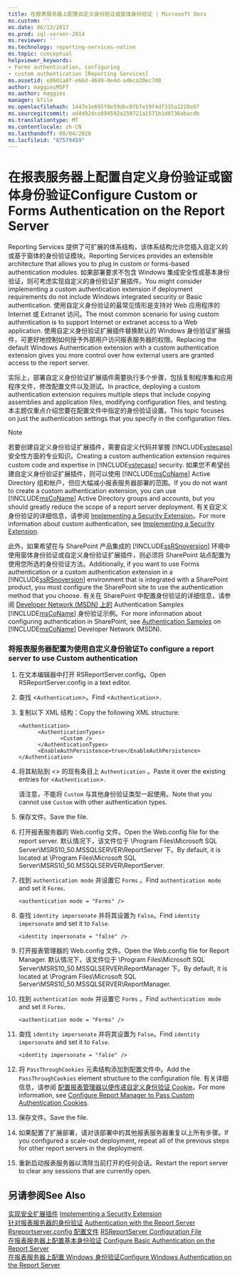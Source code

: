 ```yaml
---
title: 在报表服务器上配置自定义身份验证或窗体身份验证 | Microsoft Docs
ms.custom: ''
ms.date: 06/13/2017
ms.prod: sql-server-2014
ms.reviewer: ''
ms.technology: reporting-services-native
ms.topic: conceptual
helpviewer_keywords:
- Forms authentication, configuring
- custom authentication [Reporting Services]
ms.assetid: e8601a8f-e66d-4649-8e4d-a46ca20ec7d0
author: maggiesMSFT
ms.author: maggies
manager: kfile
ms.openlocfilehash: 1447e1e695f0e59dbc07b7e19f4df335a1220a97
ms.sourcegitcommit: ad4d92dce894592a259721a1571b1d8736abacdb
ms.translationtype: MT
ms.contentlocale: zh-CN
ms.lasthandoff: 08/04/2020
ms.locfileid: "87579459"
---
```

# <a name="configure-custom-or-forms-authentication-on-the-report-server"></a><span data-ttu-id="76234-102">在报表服务器上配置自定义身份验证或窗体身份验证</span><span class="sxs-lookup"><span data-stu-id="76234-102">Configure Custom or Forms Authentication on the Report Server</span></span>
  <span data-ttu-id="76234-103">Reporting Services 提供了可扩展的体系结构，该体系结构允许您插入自定义的或基于窗体的身份验证模块。</span><span class="sxs-lookup"><span data-stu-id="76234-103">Reporting Services provides an extensible architecture that allows you to plug in custom or forms-based authentication modules.</span></span> <span data-ttu-id="76234-104">如果部署要求不包含 Windows 集成安全性或基本身份验证，则可考虑实现自定义的身份验证扩展插件。</span><span class="sxs-lookup"><span data-stu-id="76234-104">You might consider implementing a custom authentication extension if deployment requirements do not include Windows integrated security or Basic authentication.</span></span> <span data-ttu-id="76234-105">使用自定义身份验证的最常见情形是支持对 Web 应用程序的 Internet 或 Extranet 访问。</span><span class="sxs-lookup"><span data-stu-id="76234-105">The most common scenario for using custom authentication is to support Internet or extranet access to a Web application.</span></span> <span data-ttu-id="76234-106">使用自定义身份验证扩展插件替换默认的 Windows 身份验证扩展插件，可更好地控制如何授予外部用户访问报表服务器的权限。</span><span class="sxs-lookup"><span data-stu-id="76234-106">Replacing the default Windows Authentication extension with a custom authentication extension gives you more control over how external users are granted access to the report server.</span></span>  
  
 <span data-ttu-id="76234-107">实际上，部署自定义身份验证扩展插件需要执行多个步骤，包括复制程序集和应用程序文件，修改配置文件以及测试。</span><span class="sxs-lookup"><span data-stu-id="76234-107">In practice, deploying a custom authentication extension requires multiple steps that include copying assemblies and application files, modifying configuration files, and testing.</span></span> <span data-ttu-id="76234-108">本主题仅重点介绍您要在配置文件中指定的身份验证设置。</span><span class="sxs-lookup"><span data-stu-id="76234-108">This topic focuses on just the authentication settings that you specify in the configuration files.</span></span>  
  
> [!NOTE]  
>  <span data-ttu-id="76234-109">若要创建自定义身份验证扩展插件，需要自定义代码并掌握 [!INCLUDE[vstecasp](../../includes/vstecasp-md.md)] 安全性方面的专业知识。</span><span class="sxs-lookup"><span data-stu-id="76234-109">Creating a custom authentication extension requires custom code and expertise in [!INCLUDE[vstecasp](../../includes/vstecasp-md.md)] security.</span></span> <span data-ttu-id="76234-110">如果您不希望创建自定义身份验证扩展插件，则可以使用 [!INCLUDE[msCoName](../../includes/msconame-md.md)] Active Directory 组和帐户，但应大幅减小报表服务器部署的范围。</span><span class="sxs-lookup"><span data-stu-id="76234-110">If you do not want to create a custom authentication extension, you can use [!INCLUDE[msCoName](../../includes/msconame-md.md)] Active Directory groups and accounts, but you should greatly reduce the scope of a report server deployment.</span></span> <span data-ttu-id="76234-111">有关自定义身份验证的详细信息，请参阅 [Implementing a Security Extension](../extensions/security-extension/implementing-a-security-extension.md)。</span><span class="sxs-lookup"><span data-stu-id="76234-111">For more information about custom authentication, see [Implementing a Security Extension](../extensions/security-extension/implementing-a-security-extension.md).</span></span>  
  
 <span data-ttu-id="76234-112">此外，如果希望在与 SharePoint 产品集成的 [!INCLUDE[ssRSnoversion](../../includes/ssrsnoversion-md.md)] 环境中使用窗体身份验证或自定义身份验证扩展插件，则必须将 SharePoint 站点配置为使用您所选的身份验证方法。</span><span class="sxs-lookup"><span data-stu-id="76234-112">Additionally, if you want to use Forms authentication or a custom authentication extension in a [!INCLUDE[ssRSnoversion](../../includes/ssrsnoversion-md.md)] environment that is integrated with a SharePoint product, you must configure the SharePoint site to use the authentication method that you choose.</span></span> <span data-ttu-id="76234-113">有关在 SharePoint 中配置身份验证的详细信息，请参阅 [Developer Network (MSDN) 上的](https://go.microsoft.com/fwlink/?LinkId=115575) Authentication Samples [!INCLUDE[msCoName](../../includes/msconame-md.md)] 身份验证示例。</span><span class="sxs-lookup"><span data-stu-id="76234-113">For more information about configuring authentication in SharePoint, see [Authentication Samples](https://go.microsoft.com/fwlink/?LinkId=115575) on [!INCLUDE[msCoName](../../includes/msconame-md.md)] Developer Network (MSDN).</span></span>  
  
### <a name="to-configure-a-report-server-to-use-custom-authentication"></a><span data-ttu-id="76234-114">将报表服务器配置为使用自定义身份验证</span><span class="sxs-lookup"><span data-stu-id="76234-114">To configure a report server to use Custom authentication</span></span>  
  
1.  <span data-ttu-id="76234-115">在文本编辑器中打开 RSReportServer.config。</span><span class="sxs-lookup"><span data-stu-id="76234-115">Open RSReportServer.config in a text editor.</span></span>  
  
2.  <span data-ttu-id="76234-116">查找 <`Authentication`>。</span><span class="sxs-lookup"><span data-stu-id="76234-116">Find <`Authentication`>.</span></span>  
  
3.  <span data-ttu-id="76234-117">复制以下 XML 结构：</span><span class="sxs-lookup"><span data-stu-id="76234-117">Copy the following XML structure:</span></span>  
  
    ```  
    <Authentication>  
          <AuthenticationTypes>  
                 <Custom />  
          </AuthenticationTypes>  
          <EnableAuthPersistence>true</EnableAuthPersistence>  
    </Authentication>  
    ```  
  
4.  <span data-ttu-id="76234-118">将其粘贴到 <> 的现有条目上 `Authentication` 。</span><span class="sxs-lookup"><span data-stu-id="76234-118">Paste it over the existing entries for <`Authentication`>.</span></span>  
  
     <span data-ttu-id="76234-119">请注意，不能将 `Custom` 与其他身份验证类型一起使用。</span><span class="sxs-lookup"><span data-stu-id="76234-119">Note that you cannot use `Custom` with other authentication types.</span></span>  
  
5.  <span data-ttu-id="76234-120">保存文件。</span><span class="sxs-lookup"><span data-stu-id="76234-120">Save the file.</span></span>  
  
6.  <span data-ttu-id="76234-121">打开报表服务器的 Web.config 文件。</span><span class="sxs-lookup"><span data-stu-id="76234-121">Open the Web.config file for the report server.</span></span> <span data-ttu-id="76234-122">默认情况下，该文件位于 \Program Files\Microsoft SQL Server\MSRS10_50.MSSQLSERVER\ReportServer 下。</span><span class="sxs-lookup"><span data-stu-id="76234-122">By default, it is located at \Program Files\Microsoft SQL Server\MSRS10_50.MSSQLSERVER\ReportServer.</span></span>  
  
7.  <span data-ttu-id="76234-123">找到 `authentication mode` 并设置它 `Forms` 。</span><span class="sxs-lookup"><span data-stu-id="76234-123">Find `authentication mode` and set it `Forms`.</span></span>  
  
    ```  
    <authentication mode = "Forms" />  
    ```  
  
8.  <span data-ttu-id="76234-124">查找 `identity impersonate` 并将其设置为 `False`。</span><span class="sxs-lookup"><span data-stu-id="76234-124">Find `identity impersonate` and set it to `False`.</span></span>  
  
    ```  
    <identity impersonate = "false" />  
    ```  
  
9. <span data-ttu-id="76234-125">打开报表管理器的 Web.config 文件。</span><span class="sxs-lookup"><span data-stu-id="76234-125">Open the Web.config file for Report Manager.</span></span> <span data-ttu-id="76234-126">默认情况下，该文件位于 \Program Files\Microsoft SQL Server\MSRS10_50.MSSQLSERVER\ReportManager 下。</span><span class="sxs-lookup"><span data-stu-id="76234-126">By default, it is located at \Program Files\Microsoft SQL Server\MSRS10_50.MSSQLSERVER\ReportManager.</span></span>  
  
10. <span data-ttu-id="76234-127">找到 `authentication mode` 并设置它 `Forms` 。</span><span class="sxs-lookup"><span data-stu-id="76234-127">Find `authentication mode` and set it `Forms`.</span></span>  
  
    ```  
    <authentication mode = "Forms" />  
    ```  
  
11. <span data-ttu-id="76234-128">查找 `identity impersonate` 并将其设置为 `False`。</span><span class="sxs-lookup"><span data-stu-id="76234-128">Find `identity impersonate` and set it to `False`.</span></span>  
  
    ```  
    <identity impersonate = "false" />  
    ```  
  
12. <span data-ttu-id="76234-129">将 `PassThroughCookies` 元素结构添加到配置文件中。</span><span class="sxs-lookup"><span data-stu-id="76234-129">Add the `PassThroughCookies` element structure to the configuration file.</span></span> <span data-ttu-id="76234-130">有关详细信息，请参阅 [配置报表管理器以便传递自定义身份验证 Cookie](configure-the-web-portal-to-pass-custom-authentication-cookies.md)。</span><span class="sxs-lookup"><span data-stu-id="76234-130">For more information, see [Configure Report Manager to Pass Custom Authentication Cookies](configure-the-web-portal-to-pass-custom-authentication-cookies.md).</span></span>  
  
13. <span data-ttu-id="76234-131">保存文件。</span><span class="sxs-lookup"><span data-stu-id="76234-131">Save the file.</span></span>  
  
14. <span data-ttu-id="76234-132">如果配置了扩展部署，请对该部署中的其他报表服务器重复以上所有步骤。</span><span class="sxs-lookup"><span data-stu-id="76234-132">If you configured a scale-out deployment, repeat all of the previous steps for other report servers in the deployment.</span></span>  
  
15. <span data-ttu-id="76234-133">重新启动报表服务器以清除当前打开的任何会话。</span><span class="sxs-lookup"><span data-stu-id="76234-133">Restart the report server to clear any sessions that are currently open.</span></span>  
  
## <a name="see-also"></a><span data-ttu-id="76234-134">另请参阅</span><span class="sxs-lookup"><span data-stu-id="76234-134">See Also</span></span>  
 <span data-ttu-id="76234-135">[实现安全扩展插件](../extensions/security-extension/implementing-a-security-extension.md) </span><span class="sxs-lookup"><span data-stu-id="76234-135">[Implementing a Security Extension](../extensions/security-extension/implementing-a-security-extension.md) </span></span>  
 <span data-ttu-id="76234-136">[针对报表服务器的身份验证](authentication-with-the-report-server.md) </span><span class="sxs-lookup"><span data-stu-id="76234-136">[Authentication with the Report Server](authentication-with-the-report-server.md) </span></span>  
 <span data-ttu-id="76234-137">[Rsreportserver.config 配置文件](../report-server/rsreportserver-config-configuration-file.md) </span><span class="sxs-lookup"><span data-stu-id="76234-137">[RSReportServer Configuration File](../report-server/rsreportserver-config-configuration-file.md) </span></span>  
 <span data-ttu-id="76234-138">[在报表服务器上配置基本身份验证](configure-basic-authentication-on-the-report-server.md) </span><span class="sxs-lookup"><span data-stu-id="76234-138">[Configure Basic Authentication on the Report Server](configure-basic-authentication-on-the-report-server.md) </span></span>  
 [<span data-ttu-id="76234-139">在报表服务器上配置 Windows 身份验证</span><span class="sxs-lookup"><span data-stu-id="76234-139">Configure Windows Authentication on the Report Server</span></span>](configure-windows-authentication-on-the-report-server.md)  
  
  
